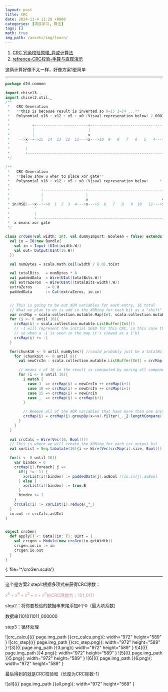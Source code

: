 ```yaml
---
layout: post
title: CRC
date: 2024-11-4 11:29 +0800
categories: [项目学习, 算法]
tags: []
math: true
img_path: /assets/img/learn/
---
```


1. [CRC 冗余校验原理_异或计算法](https://www.bilibili.com/video/BV1Yp421R7D4/?spm_id_from=333.337.search-card.all.click&vd_source=aaf91522adc6826d87c67900ed8b01d9)
2. [refrence-CRC校验-手算与直观演示](https://www.bilibili.com/video/BV1V4411Z7VA/?spm_id_from=333.337.search-card.all.click&vd_source=aaf91522adc6826d87c67900ed8b01d9)

这俩计算好像不太一样，好像方案1更简单

---

```scala
package d2d.common

import chisel3._
import chisel3.util._
/**
 *   CRC Generation
 *   **this is because result is inverted,so 0=15 1=14 ...** 
 *   Polynomial x16 + x12 + x5 + x0 (Visual represenation below) 1_0001_0000_0010_0001
 *   
 *          +------------------------+---------------------------------+
 *          |                        |                                 |
 *          |                        v                                 v
 *    -->x--+->15  14  13  12  11--->x--->10  9   8   7   6   5   4--->x---->3   2   1   0
 *       ^                                                                               |
 *       |                                                                               |
 *       +-------------------------------------------------------------------------------+
 */

/**
 *   CRC Generation
 *   **below show u wher to place xor gate** 
 *   Polynomial x16 + x12 + x5 + x0 (Visual represenation below)     * 1_0001_0000_0010_0001 *
 *   
 *              +-------------------+---------------------------------+
 *              |                   |                                 |
 *              |                   v                                 v
 * in(MSB)-->x--+->0  1  2  3  4--->x--->5  6   7   8   9  10   11--->x---->12   13   14   15
 *           ^                                                                             |
 *           |                                                                             |
 *           +-----------------------------------------------------------------------------+
 *  x means xor gate
 */

class crcGen(val width: Int, val dummyImport: Boolean = false) extends Module{
  val io = IO(new Bundle{
    val in = Input (UInt(width.W))
    val out= Output(UInt(16.W))
  })

  val numBytes = scala.math.ceil(width / 8.0).toInt

  val totalBits   = numBytes * 8
  val paddedData  = Wire(UInt(totalBits.W))
  val extraZeros  = Wire(UInt((totalBits-width).W))
  extraZeros      := 0.U
  paddedData      := Cat(extraZeros, io.in)


  // This is going to be out XOR variables for each entry, 16 total
  // What we plan to do is add in the XORing for each bit as a "shift" operation
  var crcMap = scala.collection.mutable.Map[Int, scala.collection.mutable.ListBuffer[Int]]()
  for (i <- 0 until 16){
    crcMap(i) = scala.collection.mutable.ListBuffer[Int]()
    // -1 will represent the initial SEED for this CRC, in this case the seed is 0xFFFF
    // so when a -1 is seen in the map it's viewed as a 1'b1
    crcMap(i) += -1
  }

  for(chunk16 <- 0 until numBytes){ //could probably just be a totalBits?
    for (chunkbit <- 0 until 8){
      val newCrcIn : scala.collection.mutable.ListBuffer[Int] = crcMap(0).clone += ((chunk16*8)+chunkbit) // crcMap(0) is going to xor with in((chunk16*8)+chunkbit)

      // means i of 16 in the result is comnputed by xoring all components in  crcMap(i)
      for (i <- 0 until 16){ 
        i match {
          case 3  => crcMap(i) = newCrcIn ++ crcMap(i+1)
          case 10 => crcMap(i) = newCrcIn ++ crcMap(i+1)
          case 15 => crcMap(i) = newCrcIn
          case _  => crcMap(i) = crcMap(i+1)
        }

        // Remove all of the XOR variables that have more than one instance, since something XOR'ed with itself is 0
        crcMap(i) = crcMap(i).groupBy(x=>x).filter(_._2.lengthCompare(1) == 0).keySet.to(scala.collection.mutable.ListBuffer)
      }
    }
  }
 
  val crcCalc = Wire(Vec(16, Bool()))
  // This is where we will create the XORing for each crc output bit
  val xorList = Seq.tabulate(16){i => Wire(Vec(crcMap(i).size, Bool()))}

  for(i <- 0 until 16){
    var bindex = 0
    crcMap(i).foreach{ j =>
      if(j != -1) {
        xorList(i)(bindex) := paddedData(j).asBool //io.in(j).asBool
      } else {
        xorList(i)(bindex) := true.B
      }
      bindex += 1
    }
    crcCalc(i) := xorList(i).reduce(_^_)
  }
  io.out := crcCalc.asUInt
}


object crcGen{
  def apply[T <: Data](in: T): UInt = {
    val crcgen = Module(new crcGen(in.getWidth))
    crcgen.io.in := in
    crcgen.io.out
  }
}

```
{: file='*/crcGen.scala'}


---
这个是方案2
step1:根据多项式来获得CRC除数：

<font color="#d99694">$x^{6}+x^{4}+x^2+x+x^0$的CRC除数为：101_0111</font>

step2：将你要校验的数据串末尾添加`6`个0（最大项系数）

数据串1101011011_000000

step3：循环处理

![crc_calcu]({{ page.img_path }}crc_calcu.png){: width="972" height="589" }
![crc_step]({{ page.img_path }}crc_step.png){: width="972" height="589" }
![3]({{ page.img_path }}3.png){: width="972" height="589" }
![4]({{ page.img_path }}4.png){: width="972" height="589" }
![5]({{ page.img_path }}5.png){: width="972" height="589" }
![6]({{ page.img_path }}6.png){: width="972" height="589" }

最后得到的就是CRC校验和（长度为CRC除数-1）

![all]({{ page.img_path }}all.png){: width="972" height="589" }